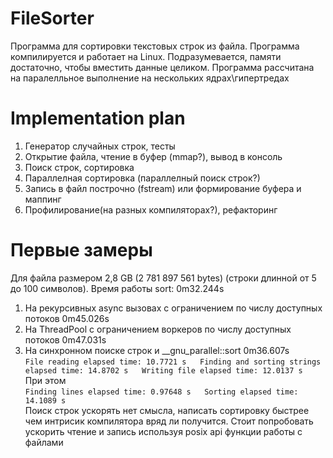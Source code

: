 # FileSorter
Программа для сортировки текстовых строк из файла. 
Программа компилируется и работает на Linux. 
Подразумевается, памяти достаточно, чтобы вместить данные целиком. 
Программа рассчитана на паралелльное выполнение на нескольких ядрах\гипертредах

# Implementation plan
1. Генератор случайных строк, тесты
2. Открытие файла, чтение в буфер (mmap?), вывод в консоль
3. Поиск строк, сортировка
4. Параллелная сортировка (параллелный поиск строк?)
5. Запись в файл построчно (fstream) или формирование буфера и маппинг
6. Профилирование(на разных компиляторах?), рефакторинг

# Первые замеры
Для файла размером 2,8 GB (2 781 897 561 bytes) (строки длинной от 5 до 100 символов). Время работы sort: 0m32.244s

1. На рекурсивных async вызовах с ограничением по числу доступных потоков 0m45.026s
2. На ThreadPool с ограничением воркеров по числу доступных потоков 0m47.031s
3. На синхронном поиске строк и __gnu_parallel::sort 0m36.607s  
`File reading elapsed time: 10.7721 s  
Finding and sorting strings elapsed time: 14.8702 s  
Writing file elapsed time: 12.0137 s`  
При этом   
`Finding lines elapsed time: 0.97648 s  
Sorting elapsed time: 14.1089 s`  
Поиск строк ускорять нет смысла, написать сортировку быстрее чем интрисик компилятора вряд ли получится.
Стоит попробовать ускорить чтение и запись используя posix api функции работы с файлами




